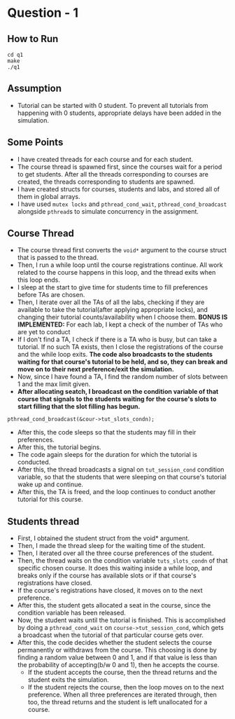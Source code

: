 # Question - 1
## How to Run
```
cd q1
make
./q1
```
## Assumption
* Tutorial can be started with 0 student. To prevent all tutorials from happening with 0 students, appropriate delays have been added in the simulation.
## Some Points
* I have created threads for each course and for each student.
* The course thread is spawned first, since the courses wait for a period to get students. After all the threads corresponding to courses are created, the threads corresponding to students are spawned.
* I have created structs for courses, students and labs, and stored all of them in global arrays.
* I have used `mutex locks` and `pthread_cond_wait`, `pthread_cond_broadcast` alongside `pthread`s to simulate concurrency in the assignment.

## Course Thread
* The course thread first converts the `void*` argument to the course struct that is passed to the thread.
* Then, I run a while loop until the course registrations continue. All work related to the course happens in this loop, and the thread exits when this loop ends.
* I sleep at the start to give time for students time to fill preferences before TAs are chosen.
* Then, I iterate over all the TAs of all the labs, checking if they are available to take the tutorial(after applying appropriate locks), and changing their tutorial counts/availability when I choose them. **BONUS IS IMPLEMENTED:** For each lab, I kept a check of the number of TAs who are yet to conduct 
* If I don't find a TA, I check if there is a TA who is busy, but can take a tutorial. If no such TA exists, then I close the registrations of the course and the while loop exits. **The code also broadcasts to the students waiting for that course's tutorial to be held, and so, they can break and move on to their next preference/exit the simulation.** 
* Now, since I have found a TA, I find the random number of slots between 1 and the max limit given.
* **After allocating seatch, I broadcast on the condition variable of that course that signals to the students waiting for the course's slots to start filling that the slot filling has begun.**
```
pthread_cond_broadcast(&cour->tut_slots_condn);
```
* After this, the code sleeps so that the students may fill in their preferences.
* After this, the tutorial begins.
* The code again sleeps for the duration for which the tutorial is conducted.
* After this, the thread broadcasts a signal on `tut_session_cond` condition variable, so that the students that were sleeping on that course's tutorial wake up and continue.
* After this, the TA is freed, and the loop continues to conduct another tutorial for this course.

## Students thread
* First, I obtained the student struct from the void* argument.
* Then, I made the thread sleep for the waiting time of the student.
* Then, I iterated over all the three course preferences of the student.
* Then, the thread waits on the condition variable `tuts_slots_condn` of that specific chosen course. It does this waiting inside a while loop, and breaks only if the course has available slots or if that course's registrations have closed.
* If the course's registrations have closed, it moves on to the next preference.
* After this, the student gets allocated a seat in the course, since the condition variable has been released.
* Now, the student waits until the tutorial is finished. This is accomplished by doing a `pthread_cond_wait` on `course->tut_session_cond`, which gets a broadcast when the tutorial of that particular course gets over.
* After this, the code decides whether the student selects the course permanently or withdraws from the course. This choosing is done by finding a random value between 0 and 1, and if that value is less than the probability of accepting(b/w 0 and 1), then he accepts the course.
    * If the student accepts the course, then the thread returns and the student exits the simulation.
    * If the student rejects the course, then the loop moves on to the next preference. When all three preferences are iterated through, then too, the thread returns and the student is left unallocated for a course.